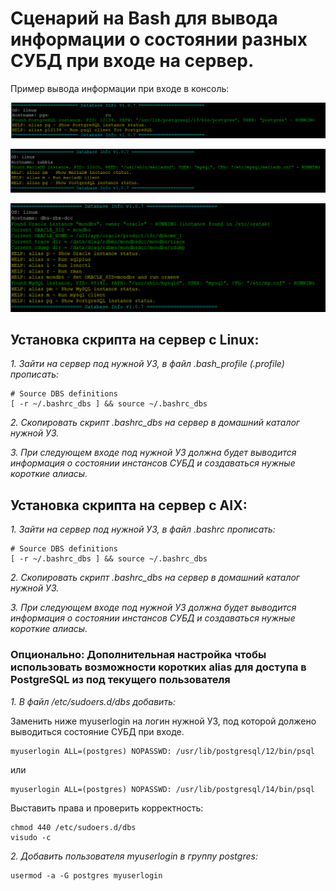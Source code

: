 # Сценарий на Bash для вывода информации о состоянии разных СУБД при входе на сервер.

Пример вывода информации при входе в консоль:

![PgSQL](screenshot01.png)

![MariaDB](screenshot02.png)

![Oracle](screenshot03.png)

## Установка скрипта на сервер с Linux:

*1. Зайти на сервер под нужной УЗ, в файл .bash_profile (.profile) прописать:*

~~~~
# Source DBS definitions
[ -r ~/.bashrc_dbs ] && source ~/.bashrc_dbs
~~~~

*2. Скопировать скрипт .bashrc_dbs на сервер в домашний каталог нужной УЗ.*

*3. При следующем входе под нужной УЗ должна будет выводится информация о состоянии инстансов СУБД и создаваться нужные короткие алиасы.*

## Установка скрипта на сервер с AIX:

*1. Зайти на сервер под нужной УЗ, в файл .bashrc прописать:*

~~~~
# Source DBS definitions
[ -r ~/.bashrc_dbs ] && source ~/.bashrc_dbs
~~~~

*2. Скопировать скрипт .bashrc_dbs на сервер в домашний каталог нужной УЗ.*

*3. При следующем входе под нужной УЗ должна будет выводится информация о состоянии инстансов СУБД и создаваться нужные короткие алиасы.*

### Опционально: Дополнительная настройка чтобы использовать возможности коротких alias для доступа в PostgreSQL из под текущего пользователя

*1. В файл /etc/sudoers.d/dbs добавить:*

Заменить ниже myuserlogin на логин нужной УЗ, под которой должено выводиться состояние СУБД при входе.

~~~~
myuserlogin ALL=(postgres) NOPASSWD: /usr/lib/postgresql/12/bin/psql
~~~~

или

~~~~
myuserlogin ALL=(postgres) NOPASSWD: /usr/lib/postgresql/14/bin/psql
~~~~

Выставить права и проверить корректность:
~~~~
chmod 440 /etc/sudoers.d/dbs
visudo -c
~~~~

*2. Добавить пользователя myuserlogin в группу postgres:*
~~~~
usermod -a -G postgres myuserlogin
~~~~
